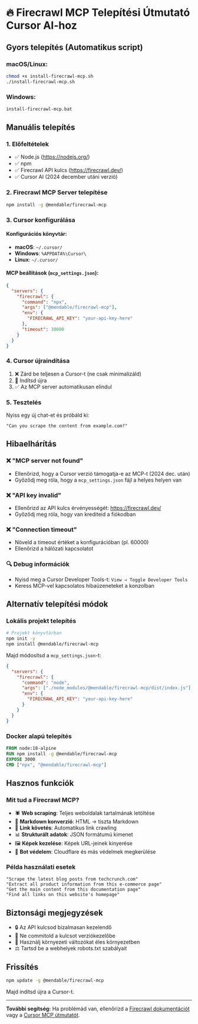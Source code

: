 # 🔥 Firecrawl MCP Telepítési Útmutató Cursor AI-hoz

## Gyors telepítés (Automatikus script)

### macOS/Linux:
```bash
chmod +x install-firecrawl-mcp.sh
./install-firecrawl-mcp.sh
```

### Windows:
```cmd
install-firecrawl-mcp.bat
```

## Manuális telepítés

### 1. Előfeltételek
- ✅ Node.js (https://nodejs.org/)
- ✅ npm
- ✅ Firecrawl API kulcs (https://firecrawl.dev/)
- ✅ Cursor AI (2024 december utáni verzió)

### 2. Firecrawl MCP Server telepítése
```bash
npm install -g @mendable/firecrawl-mcp
```

### 3. Cursor konfigurálása

#### Konfigurációs könyvtár:
- **macOS**: `~/.cursor/`
- **Windows**: `%APPDATA%\Cursor\`
- **Linux**: `~/.cursor/`

#### MCP beállítások (`mcp_settings.json`):
```json
{
  "servers": {
    "firecrawl": {
      "command": "npx",
      "args": ["@mendable/firecrawl-mcp"],
      "env": {
        "FIRECRAWL_API_KEY": "your-api-key-here"
      },
      "timeout": 30000
    }
  }
}
```

### 4. Cursor újraindítása
1. ❌ Zárd be teljesen a Cursor-t (ne csak minimalizáld)
2. 🔄 Indítsd újra
3. ✅ Az MCP server automatikusan elindul

### 5. Tesztelés
Nyiss egy új chat-et és próbáld ki:
```
"Can you scrape the content from example.com?"
```

## Hibaelhárítás

### ❌ "MCP server not found"
- Ellenőrizd, hogy a Cursor verzió támogatja-e az MCP-t (2024 dec. után)
- Győződj meg róla, hogy a `mcp_settings.json` fájl a helyes helyen van

### ❌ "API key invalid"
- Ellenőrizd az API kulcs érvényességét: https://firecrawl.dev/
- Győződj meg róla, hogy van krediteid a fiókodban

### ❌ "Connection timeout"
- Növeld a timeout értéket a konfigurációban (pl. 60000)
- Ellenőrizd a hálózati kapcsolatot

### 🔍 Debug információk
- Nyisd meg a Cursor Developer Tools-t: `View → Toggle Developer Tools`
- Keress MCP-vel kapcsolatos hibaüzeneteket a konzolban

## Alternatív telepítési módok

### Lokális projekt telepítés
```bash
# Projekt könyvtárban
npm init -y
npm install @mendable/firecrawl-mcp
```

Majd módosítsd a `mcp_settings.json`-t:
```json
{
  "servers": {
    "firecrawl": {
      "command": "node",
      "args": ["./node_modules/@mendable/firecrawl-mcp/dist/index.js"],
      "env": {
        "FIRECRAWL_API_KEY": "your-api-key-here"
      }
    }
  }
}
```

### Docker alapú telepítés
```dockerfile
FROM node:18-alpine
RUN npm install -g @mendable/firecrawl-mcp
EXPOSE 3000
CMD ["npx", "@mendable/firecrawl-mcp"]
```

## Hasznos funkciók

### Mit tud a Firecrawl MCP?
- 🕷️ **Web scraping**: Teljes weboldalak tartalmának letöltése
- 📄 **Markdown konverzió**: HTML → tiszta Markdown
- 🔗 **Link követés**: Automatikus link crawling
- 📊 **Strukturált adatok**: JSON formátumú kimenet
- 🖼️ **Képek kezelése**: Képek URL-jeinek kinyerése
- 🚫 **Bot védelem**: Cloudflare és más védelmek megkerülése

### Példa használati esetek
```
"Scrape the latest blog posts from techcrunch.com"
"Extract all product information from this e-commerce page"
"Get the main content from this documentation page"
"Find all links on this website's homepage"
```

## Biztonsági megjegyzések
- 🔒 Az API kulcsod bizalmasan kezelendő
- 🚫 Ne commitold a kulcsot verziókezelőbe
- 📝 Használj környezeti változókat éles környezetben
- ⚖️ Tartsd be a webhelyek robots.txt szabályait

## Frissítés
```bash
npm update -g @mendable/firecrawl-mcp
```

Majd indítsd újra a Cursor-t.

---

**További segítség:** Ha problémád van, ellenőrizd a [Firecrawl dokumentációt](https://docs.firecrawl.dev/) vagy a [Cursor MCP útmutatót](https://docs.cursor.com/mcp).